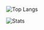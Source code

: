 ![Top Langs](https://github-readme-stats.vercel.app/api/top-langs/?username=emsar69&theme=dark&a=1)

![Stats](https://github-profile-summary-cards.vercel.app/api/cards/stats?username=emsar69&theme=tokyonight&a=1)
